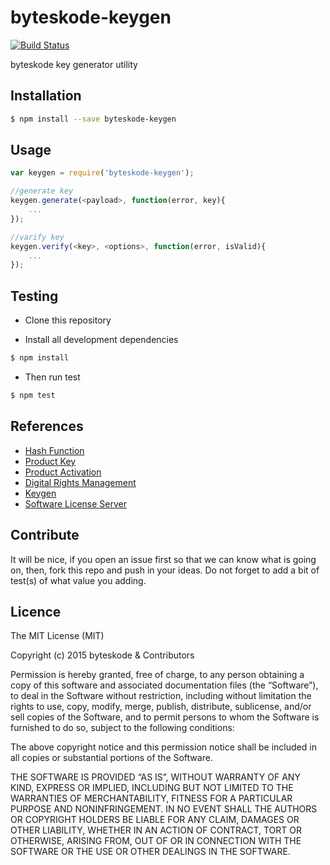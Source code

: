 byteskode-keygen
=====================

[![Build Status](https://travis-ci.org/byteskode/byteskode-keygen.svg?branch=master)](https://travis-ci.org/byteskode/byteskode-keygen)

byteskode key generator utility

## Installation
```sh
$ npm install --save byteskode-keygen
```

## Usage

```javascript
var keygen = require('byteskode-keygen');

//generate key
keygen.generate(<payload>, function(error, key){
    ...
});

//varify key
keygen.verify(<key>, <options>, function(error, isValid){
    ...
});
```

## Testing
* Clone this repository

* Install all development dependencies
```sh
$ npm install
```

* Then run test
```sh
$ npm test
```

## References
- [Hash Function](https://en.wikipedia.org/wiki/Hash_function)
- [Product Key](https://en.wikipedia.org/wiki/Product_key)
- [Product Activation](https://en.wikipedia.org/wiki/Product_activation)
- [Digital Rights Management](https://en.wikipedia.org/wiki/Digital_rights_management)
- [Keygen](https://en.wikipedia.org/wiki/Keygen)
- [Software License Server](https://en.wikipedia.org/wiki/Software_license_server)

## Contribute
It will be nice, if you open an issue first so that we can know what is going on, then, fork this repo and push in your ideas. Do not forget to add a bit of test(s) of what value you adding.

## Licence
The MIT License (MIT)

Copyright (c) 2015 byteskode & Contributors

Permission is hereby granted, free of charge, to any person obtaining a copy of this software and associated documentation files (the “Software”), to deal in the Software without restriction, including without limitation the rights to use, copy, modify, merge, publish, distribute, sublicense, and/or sell copies of the Software, and to permit persons to whom the Software is furnished to do so, subject to the following conditions:

The above copyright notice and this permission notice shall be included in all copies or substantial portions of the Software.

THE SOFTWARE IS PROVIDED “AS IS”, WITHOUT WARRANTY OF ANY KIND, EXPRESS OR IMPLIED, INCLUDING BUT NOT LIMITED TO THE WARRANTIES OF MERCHANTABILITY, FITNESS FOR A PARTICULAR PURPOSE AND NONINFRINGEMENT. IN NO EVENT SHALL THE AUTHORS OR COPYRIGHT HOLDERS BE LIABLE FOR ANY CLAIM, DAMAGES OR OTHER LIABILITY, WHETHER IN AN ACTION OF CONTRACT, TORT OR OTHERWISE, ARISING FROM, OUT OF OR IN CONNECTION WITH THE SOFTWARE OR THE USE OR OTHER DEALINGS IN THE SOFTWARE. 